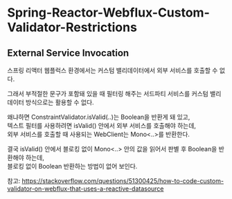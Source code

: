 # Spring-Reactor-Webflux-Custom-Validator-Restrictions

## External Service Invocation

스프링 리액터 웹플럭스 환경에서는 커스텀 밸리데이터에서 외부 서비스를 호출할 수 없다.

그래서 부적절한 문구가 포함돼 있을 때 필터링 해주는 서드파티 서비스를 커스텀 밸리데이터 방식으로는 활용할 수 없다.

왜냐하면 ConstraintValidator.isValid(..)는 Boolean을 반환게 돼 있고,  
텍스트 필터를 사용하려면 isValid() 안에서 외부 서비스를 호출해야 하는데,  
외부 서비스를 호출할 때 사용되는 WebClient는 Mono<..>를 반환한다.

결국 isValid() 안에서 블로킹 없이 Mono<..> 안의 값을 읽어서 판별 후 Boolean을 반환해야 하는데,  
블로킹 없이 Boolean 반환하는 방법이 없어 보인다.

참고: https://stackoverflow.com/questions/51300425/how-to-code-custom-validator-on-webflux-that-uses-a-reactive-datasource
